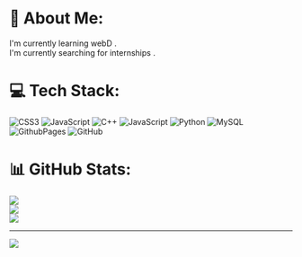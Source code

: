 # 💫 About Me:
I'm currently learning webD .<br>I'm currently searching for internships .


# 💻 Tech Stack:
![CSS3](https://img.shields.io/badge/css3-%231572B6.svg?style=for-the-badge&logo=css3&logoColor=white) ![JavaScript](https://img.shields.io/badge/javascript-%23323330.svg?style=for-the-badge&logo=javascript&logoColor=%23F7DF1E) ![C++](https://img.shields.io/badge/c++-%2300599C.svg?style=for-the-badge&logo=c%2B%2B&logoColor=white) ![JavaScript](https://img.shields.io/badge/javascript-%23323330.svg?style=for-the-badge&logo=javascript&logoColor=%23F7DF1E) ![Python](https://img.shields.io/badge/python-3670A0?style=for-the-badge&logo=python&logoColor=ffdd54) ![MySQL](https://img.shields.io/badge/mysql-4479A1.svg?style=for-the-badge&logo=mysql&logoColor=white) ![GithubPages](https://img.shields.io/badge/github%20pages-121013?style=for-the-badge&logo=github&logoColor=white) ![GitHub](https://img.shields.io/badge/github-%23121011.svg?style=for-the-badge&logo=github&logoColor=white)
# 📊 GitHub Stats:
![](https://github-readme-stats.vercel.app/api?username=Amrendrayadav21592&theme=dark&hide_border=false&include_all_commits=false&count_private=false)<br/>
![](https://github-readme-streak-stats.herokuapp.com/?user=Amrendrayadav21592&theme=dark&hide_border=false)<br/>
![](https://github-readme-stats.vercel.app/api/top-langs/?username=Amrendrayadav21592&theme=dark&hide_border=false&include_all_commits=false&count_private=false&layout=compact)

---
[![](https://visitcount.itsvg.in/api?id=Amrendrayadav21592&icon=0&color=0)](https://visitcount.itsvg.in)

<!-- Proudly created with GPRM ( https://gprm.itsvg.in ) -->
